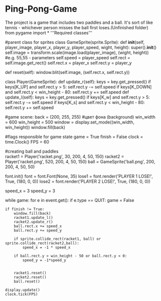 # Ping-Pong-Game
The project is a game that includes two paddles and a ball. It's sort of like tennis - whichever person misses the ball first loses.(Unfinished folder)
from pygame import *
'''Required classes'''
 
#parent class for sprites
class GameSprite(sprite.Sprite):
   def __init__(self, player_image, player_x, player_y, player_speed, wight, height):
       super().__init__()
       self.image = transform.scale(image.load(player_image), (wight, height)) #e.g. 55,55 - parameters
       self.speed = player_speed
       self.rect = self.image.get_rect()
       self.rect.x = player_x
       self.rect.y = player_y
 
   def reset(self):
       window.blit(self.image, (self.rect.x, self.rect.y))
 
class Player(GameSprite):
   def update_r(self):
       keys = key.get_pressed()
       if keys[K_UP] and self.rect.y > 5:
           self.rect.y -= self.speed
       if keys[K_DOWN] and self.rect.y < win_height - 80:
           self.rect.y += self.speed
   def update_l(self):
       keys = key.get_pressed()
       if keys[K_w] and self.rect.y > 5:
           self.rect.y -= self.speed
       if keys[K_s] and self.rect.y < win_height - 80:
           self.rect.y += self.speed
 
#game scene:
back = (200, 255, 255) #цвет фона (background)
win_width = 600
win_height = 500
window = display.set_mode((win_width, win_height))
window.fill(back)
 
#flags responsible for game state
game = True
finish = False
clock = time.Clock()
FPS = 60
 
#creating ball and paddles   
racket1 = Player('racket.png', 30, 200, 4, 50, 150) 
racket2 = Player('racket.png', 520, 200, 4, 50, 150)
ball = GameSprite('ball.png', 200, 200, 4, 50, 50)
 
font.init()
font = font.Font(None, 35)
lose1 = font.render('PLAYER 1 LOSE!', True, (180, 0, 0))
lose2 = font.render('PLAYER 2 LOSE!', True, (180, 0, 0))
 
speed_x = 3
speed_y = 3
 
while game:
    for e in event.get():
        if e.type == QUIT:
            game = False
  
    if finish != True:
        window.fill(back)
        racket1.update_l()
        racket2.update_r()
        ball.rect.x += speed_x
        ball.rect.y += speed_y

        if sprite.collide_rect(racket1, ball) or sprite.collide_rect(racket2,ball):
            speed_x = -1 * speed_x

        if ball.rect.y > win_height - 50 or ball.rect.y < 0:
            speed_y = -1*speed_y
      
 
        racket1.reset()
        racket2.reset()
        ball.reset()
 
    display.update()
    clock.tick(FPS)
